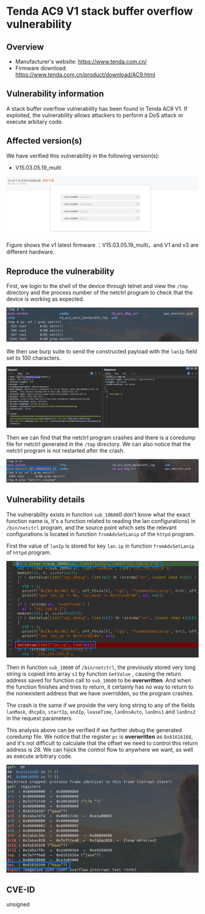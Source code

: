 # Tenda AC9 V1 stack buffer overflow vulnerability

## Overview

- Manufacturer's website: <https://www.tenda.com.cn/>
- Firmware download: <https://www.tenda.com.cn/product/download/AC9.html>

## Vulnerability information

A stack buffer overflow vulnerability has been found in Tenda AC9 V1. If exploited, the vulnerability allows attackers to perform a DoS attack or execute arbitary code.

## Affected version(s)

We have verified this vulnerability in the following version(s):

- V15.03.05.19_multi

![](pic/version.png)

Figure shows the v1 latest firmware ：V15.03.05.19_multi，and V1 and v3 are different hardware.

## Reproduce the vulnerability

First, we login to the shell of the device through telnet and view the `/tmp` directory and the process number of the netctrl program to check that the device is working as expected.

![](pic/reproduce_1.png)

We then use burp suite to send the constructed payload with the `lanIp` field set to 100 characters.

![](pic/reproduce_2.png)

Then we can find that the netctrl program crashes and there is a coredump file for netctrl generated in the `/tmp` directory. We can also notice that the netctrl program is not restarted after the crash.

![](pic/reproduce_3.png)

## Vulnerability details

The vulnerability exists in function `sub_10600`(I don't know what the exact function name is, it's a function related to reading the lan configurations) in `/bin/netctrl` program, and the source point which sets the relevant configurations is located in function `fromAdvSetLanip` of the `httpd` program.

First the value of `lanIp` is stored for key `lan.ip` in function `fromAdvSetLanip` of `httpd` program.

![](pic/code_1.png)

Then in function `sub_10600` of `/bin/netctrl`, the previously stored very long string is copied into array `s1` by function `GetValue` , causing the return address saved for function call to `sub_10600` to be **overwritten**. And when the function finishes and tries to return, it certainly has no way to return to the nonexistent address that we have overridden, so the program crashes.

The crash is the same if we provide the very long string to any of the fields `lanMask`, `dhcpEn`, `startIp`, `endIp`, `leaseTime`, `lanDnsAuto`, `lanDns1` and `lanDns2` in the request parameters.

This analysis above can be verified if we further debug the generated coredump file. We notice that the register `pc` is **overwritten** as `0x61616168`, and it's not difficult to calculate that the offset we need to control this return address is 28. We can hijick the control flow to anywhere we want, as well as execute arbitrary code.

![](pic/debug_1.png)

## CVE-ID

unsigned
